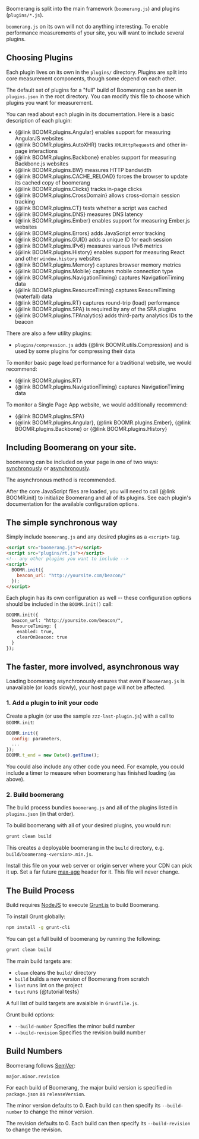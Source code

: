 Boomerang is split into the main framework (`boomerang.js`) and plugins (`plugins/*.js`).

`boomerang.js` on its own will not do anything interesting.  To enable performance
measurements of your site, you will want to include several plugins.

## Choosing Plugins

Each plugin lives on its own in the `plugins/` directory.  Plugins are split into
core measurement components, though some depend on each other.

The default set of plugins for a "full" build of Boomerang can be seen in `plugins.json`
in the root directory.  You can modify this file to choose which plugins you want for
measurement.

You can read about each plugin in its documentation.  Here is a basic description
of each plugin:

* {@link BOOMR.plugins.Angular} enables support for measuring AngularJS websites
* {@link BOOMR.plugins.AutoXHR} tracks `XMLHttpRequest`s and other in-page interactions
* {@link BOOMR.plugins.Backbone} enables support for measuring Backbone.js websites
* {@link BOOMR.plugins.BW} measures HTTP bandwidth
* {@link BOOMR.plugins.CACHE_RELOAD} forces the browser to update its cached copy of boomerang
* {@link BOOMR.plugins.Clicks} tracks in-page clicks
* {@link BOOMR.plugins.CrossDomain} allows cross-domain session tracking
* {@link BOOMR.plugins.CT} tests whether a script was cached
* {@link BOOMR.plugins.DNS} measures DNS latency
* {@link BOOMR.plugins.Ember} enables support for measuring Ember.js websites
* {@link BOOMR.plugins.Errors} adds JavaScript error tracking
* {@link BOOMR.plugins.GUID} adds a unique ID for each session
* {@link BOOMR.plugins.IPv6} measures various IPv6 metrics
* {@link BOOMR.plugins.History} enables support for measuring React and other `window.history` websites
* {@link BOOMR.plugins.Memory} captures browser memory metrics
* {@link BOOMR.plugins.Mobile} captures mobile connection type
* {@link BOOMR.plugins.NavigationTiming} captures NavigationTiming data
* {@link BOOMR.plugins.ResourceTiming} captures ResoureTiming (waterfall) data
* {@link BOOMR.plugins.RT} captures round-trip (load) performance
* {@link BOOMR.plugins.SPA} is required by any of the SPA plugins
* {@link BOOMR.plugins.TPAnalytics} adds third-party analytics IDs to the beacon

There are also a few utility plugins:

* `plugins/compression.js` adds {@link BOOMR.utils.Compression} and is used by some plugins for compressing their data

To monitor basic page load performance for a traditional website, we would recommend:
* {@link BOOMR.plugins.RT}
* {@link BOOMR.plugins.NavigationTiming} captures NavigationTiming data

To monitor a Single Page App website, we would additionally recommend:
* {@link BOOMR.plugins.SPA}
* {@link BOOMR.plugins.Angular}, {@link BOOMR.plugins.Ember}, {@link BOOMR.plugins.Backbone} or
  {@link BOOMR.plugins.History}

## Including Boomerang on your site.

boomerang can be included on your page in one of two ways: [synchronously](#synchronously) or [asynchronously](#asynchronously).

The asynchronous method is recommended.

After the core JavaScript files are loaded, you will need to call {@link BOOMR.init}
to initialize Boomerang and all of its plugins.  See each plugin's documentation
for the available configuration options.

<a name="synchronously"></a>
## The simple synchronous way

Simply include `boomerang.js` and any desired plugins as a `<script>` tag.

```html
<script src="boomerang.js"></script>
<script src="plugins/rt.js"></script>
<!-- any other plugins you want to include -->
<script>
  BOOMR.init({
    beacon_url: "http://yoursite.com/beacon/"
  });
</script>
```

Each plugin has its own configuration as well -- these configuration options
should be included in the `BOOMR.init()` call:

```html
BOOMR.init({
  beacon_url: "http://yoursite.com/beacon/",
  ResourceTiming: {
    enabled: true,
    clearOnBeacon: true
  }
});
```

<a name="asynchronously"></a>
## The faster, more involved, asynchronous way

Loading boomerang asynchronously ensures that even if `boomerang.js` is
unavailable (or loads slowly), your host page will not be affected.

### 1. Add a plugin to init your code

Create a plugin (or use the sample `zzz-last-plugin.js`) with a call to `BOOMR.init`:

```javascript
BOOMR.init({
  config: parameters,
  ...
});
BOOMR.t_end = new Date().getTime();
```

You could also include any other code you need.  For example, you could include
a timer to measure when boomerang has finished loading (as above).

### 2. Build boomerang

The build process bundles `boomerang.js` and all of the plugins listed in
`plugins.json` (in that order).

To build boomerang with all of your desired plugins, you would run:

```bash
grunt clean build
```

This creates a deployable boomerang in the `build` directory, e.g.
`build/boomerang-<version>.min.js`.

Install this file on your web server or origin server where your CDN can pick it
up.  Set a far future [max-age](https://developer.mozilla.org/en-US/docs/Web/HTTP/Headers/Cache-Control)
header for it.  This file will never change.

## The Build Process

Build requires [NodeJS](https://nodejs.org/) to execute [Grunt.js](https://gruntjs.com/)
to build Boomerang.

To install Grunt globally:

```bash
npm install -g grunt-cli
```

You can get a full build of boomerang by running the following:

```bash
grunt clean build
```

The main build targets are:

* `clean` cleans the `build/` directory
* `build` builds a new version of Boomerang from scratch
* `lint` runs lint on the project
* `test` runs {@tutorial tests}

A full list of build targets are avaialble in `Gruntfile.js`.

Grunt build options:

* `--build-number` Specifies the minor build number
* `--build-revision` Specifies the revision build number

## Build Numbers

Boomerang follows [SemVer](http://semver.org/):

    major.minor.revision

For each build of Boomerang, the major build version is specified in `package.json` as
`releaseVersion`.

The minor version defaults to 0.  Each build can then specify its `--build-number` to
change the minor version.

The revision defaults to 0.  Each build can then specify its `--build-revision`
to change the revision.
